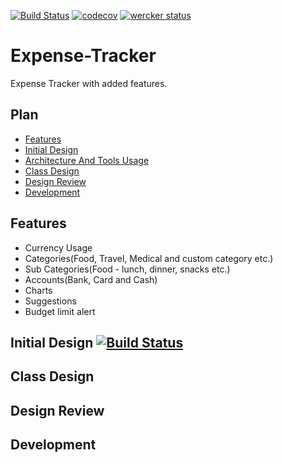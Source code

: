 [![Build Status](https://travis-ci.org/vin0010/Expense-Tracker.svg?branch=master)](https://travis-ci.org/vin0010/Expense-Tracker)
[![codecov](https://codecov.io/gh/vin0010/Expense-Tracker/branch/master/graph/badge.svg)](https://codecov.io/gh/vin0010/Expense-Tracker)
[![wercker status](https://app.wercker.com/status/b3869a40869798554fd2fa56c4a00f20/s/master "wercker status")](https://app.wercker.com/project/byKey/b3869a40869798554fd2fa56c4a00f20)
# Expense-Tracker
Expense Tracker with added features.

## Plan
- [Features](#features)
- [Initial Design](#Initial-Design)
- [Architecture And Tools Usage](#Architecture-And-Tools-Usage)
- [Class Design](#Class-Design)
- [Design Review](#Design-Review)
- [Development](#Development)

## Features
 - Currency Usage
 - Categories(Food, Travel, Medical and custom category etc.)
 - Sub Categories(Food - lunch, dinner, snacks etc.)
 - Accounts(Bank, Card and Cash)
 - Charts
 - Suggestions
 - Budget limit alert

## Initial Design [![Build Status](https://img.shields.io/badge/Status-In%20Progress-lightgrey.svg)](https://img.shields.io/badge/Status-In%20Progress-lightgrey.svg)


## Class Design


## Design Review


## Development
